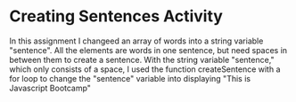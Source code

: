 # Creating Sentences Activity
In this assignment I changeed an array of words into a string variable "sentence". All the elements are words in one sentence, but need spaces in between them to create a sentence. With the string variable "sentence," which only consists of a space, I used the function createSentence with a for loop to change the "sentence" variable into displaying "This is Javascript Bootcamp"
